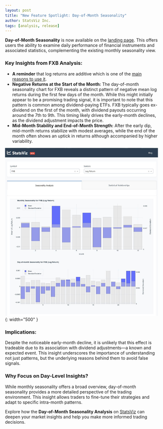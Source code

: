 ```yaml
---
layout: post
title: "New Feature Spotlight: Day-of-Month Seasonality"
author: StatsViz Inc. 
tags: [analysis, release]
---
```


**Day-of-Month Seasonality** is now available on the [landing page](https://www.statsviz.com/). This offers users the ability to examine daily performance of financial instruments and associated statistics, complementing the existing monthly seasonality view.

### Key Insights from FXB Analysis:
- **A reminder** that log returns are additive which is one of the [main reasons to use it](./2024-10-23-why-log-returns.md). 
- **Negative Returns at the Start of the Month:** The day-of-month seasonality chart for FXB reveals a distinct pattern of negative mean log returns during the first few days of the month. While this might initially appear to be a promising trading signal, it is important to note that this pattern is common among dividend-paying ETFs. FXB typically goes ex-dividend on the first of the month, with dividend payouts occurring around the 7th to 9th. This timing likely drives the early-month declines, as the dividend adjustment impacts the price.
- **Mid-Month Stability and End-of-Month Strength:** After the early dip, mid-month returns stabilize with modest averages, while the end of the month often shows an uptick in returns although accompanied by higher variability. 

![seasonality view for FXB](/assets/release_dom-seasonality.JPG){: width="500" }

### Implications:
Despite the noticeable early-month decline, it is unlikely that this effect is tradeable due to its association with dividend adjustments—a known and expected event. This insight underscores the importance of understanding not just patterns, but the underlying reasons behind them to avoid false signals.

### Why Focus on Day-Level Insights?
While monthly seasonality offers a broad overview, day-of-month seasonality provides a more detailed perspective of the trading environment. This insight allows traders to fine-tune their strategies and adapt to specific intra-month patterns.

Explore how the **Day-of-Month Seasonality Analysis** on [StatsViz](https://www.statsviz.com/) can deepen your market insights and help you make more informed trading decisions.

